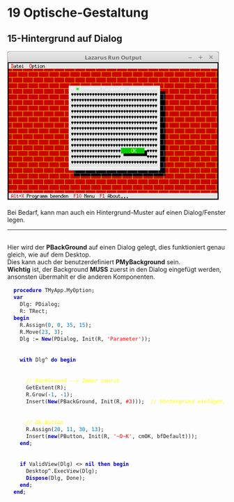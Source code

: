 <html>
    <b><h1>19 Optische-Gestaltung</h1></b>
    <b><h2>15-Hintergrund auf Dialog</h2></b>
<img src="image.png" alt="Selfhtml"><br><br>
Bei Bedarf, kann man auch ein Hintergrund-Muster auf einen Dialog/Fenster legen.<br>
<hr><br>
Hier wird der <b>PBackGround</b> auf einen Dialog gelegt, dies funktioniert genau gleich, wie auf dem Desktop.<br>
Dies kann auch der benutzerdefiniert <b>PMyBackground</b> sein.<br>
<b>Wichtig</b> ist, der Background <b>MUSS</b> zuerst in den Dialog eingefügt werden,<br>
ansonsten übermahlt er die anderen Komponenten.<br>
<pre><code>  <b><font color="0000BB">procedure</font></b> TMyApp.MyOption;
  <b><font color="0000BB">var</font></b>
    Dlg: PDialog;
    R: TRect;
  <b><font color="0000BB">begin</font></b>
    R.Assign(<font color="#0077BB">0</font>, <font color="#0077BB">0</font>, <font color="#0077BB">35</font>, <font color="#0077BB">15</font>);
    R.Move(<font color="#0077BB">23</font>, <font color="#0077BB">3</font>);
    Dlg := <b><font color="0000BB">New</font></b>(PDialog, Init(R, <font color="#FF0000">'Parameter'</font>));
<br>
    <b><font color="0000BB">with</font></b> Dlg^ <b><font color="0000BB">do</font></b> <b><font color="0000BB">begin</font></b>
<br>
      <i><font color="#FFFF00">// BackGround --> Immer zuerst</font></i>
      GetExtent(R);
      R.Grow(-<font color="#0077BB">1</font>, -<font color="#0077BB">1</font>);
      Insert(<b><font color="0000BB">New</font></b>(PBackGround, Init(R, <font color="#FF0000">#3</font>)));  <i><font color="#FFFF00">// Hintergrund einfügen.</font></i>
<br>
      <i><font color="#FFFF00">// Ok-Button</font></i>
      R.Assign(<font color="#0077BB">20</font>, <font color="#0077BB">11</font>, <font color="#0077BB">30</font>, <font color="#0077BB">13</font>);
      Insert(<b><font color="0000BB">new</font></b>(PButton, Init(R, <font color="#FF0000">'~O~K'</font>, cmOK, bfDefault)));
    <b><font color="0000BB">end</font></b>;
<br>
    <b><font color="0000BB">if</font></b> ValidView(Dlg) <> <b><font color="0000BB">nil</font></b> <b><font color="0000BB">then</font></b> <b><font color="0000BB">begin</font></b>
      Desktop^.ExecView(Dlg);
      <b><font color="0000BB">Dispose</font></b>(Dlg, Done);
    <b><font color="0000BB">end</font></b>;
  <b><font color="0000BB">end</font></b>;</code></pre>
<br>
</html>
